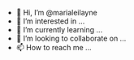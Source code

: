 - 👋 Hi, I’m @marialeilayne
- 👀 I’m interested in ...
- 🌱 I’m currently learning ...
- 💞️ I’m looking to collaborate on ...
- 📫 How to reach me ...

<!---
marialeilayne/marialeilayne is a ✨ special ✨ repository because its `README.md` (this file) appears on your GitHub profile.
You can click the Preview link to take a look at your changes.
--->
